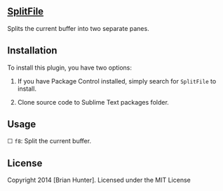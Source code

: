 ## [SplitFile](https://github.com/bphunter1972/SplitFile)
Splits the current buffer into two separate panes.

## Installation
To install this plugin, you have two options:

1. If you have Package Control installed, simply search for `SplitFile` to install.

2. Clone source code to Sublime Text packages folder.

## Usage

☐ `f8`: Split the current buffer.

## License

Copyright 2014 [Brian Hunter]. Licensed under the MIT License

